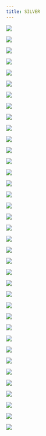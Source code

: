 ```yaml
---
title: SILVER
---
```


<div class="clearfix"></div>
<div id="project-images" class="owl-carousel owl-theme" markdown="1">

![](Silver_Bedroom_%281%29.jpg)
    
![](Silver_Bedroom_%282%29.jpg)
    
![](Silver_Bedroom_%283%29.jpg)
    
![](Silver_Bedroom_%284%29.jpg)
    
![](Silver_Bedroom_%285%29.jpg)
    
![](Silver_Bedroom_%286%29.jpg)
    
![](Silver_D1_View01.jpg)
    
![](Silver_D1_View02.jpg)
    
![](Silver_D1_View03.jpg)
    
![](Silver_D1_View04.jpg)
    
![](Silver_girls_bedroom_View010001.jpg)
    
![](Silver_girls_bedroom_View020002.jpg)
    
![](Silver_girls_bedroom_View040004.jpg)
    
![](Silver_girls_bedroom_View55555.jpg)
    
![](Silver_Go_View01.jpg)
    
![](Silver_Go_View02.jpg)
    
![](Silver_Go_View03.jpg)
    
![](Silver_Go_View04.jpg)
    
![](Silver_Go_View05.jpg)
    
![](Silver_Go_View06.jpg)
    
![](Silver_Go_View07.jpg)
    
![](Silver_Go_View08.jpg)
    
![](Silver_Go_View09.jpg)
    
![](Silver_Go_View10.jpg)
    
![](Silver_Go_View15.jpg)
    
![](Silver_Go_View18.jpg)
    
![](Silver_G_View13_POST.jpg)
    
![](Silver_G_View14_POST.jpg)
    
![](Silver_SU_%281%29.jpg)
    
![](Silver_SU_%285%29.jpg)
    
![](Silver_SU_%286%29.jpg)
    
![](Silver_SU_%287%29.jpg)
    
![](Silver_SU_2_variant_%281%29.jpg)
    
![](Silver_SU_2_variant_%282%29.jpg)
    
![](Silver_SU_2_variant_%283%29.jpg)
    
![](Silver_T_%286%29.jpg)
    
![](Silver_T_%287%29.jpg)

</div>